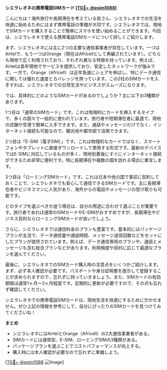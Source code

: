 **シエラレオネの携帯電話SIMカード [[TG💪+ @esim1088](https://t.me/s/esim1088)]**

こんにちは！海外旅行や長期滞在を考えている皆さん、シエラレオネでの生活を快適に始めるためにはまず携帯電話の準備が大切です。シエラレオネでは、現地でSIMカードを購入することで簡単にスマホを使い始めることができます。今回は、シエラレオネで使える携帯電話SIMカードについて詳しくご紹介します。

まず、シエラレオネには主に2つの主要な通信事業者が存在しています。一つはAirtelで、もう一つはOrange（現在はAfricellとして再編されています）。どちらも現地で広く利用されており、それぞれ異なる特徴を持っています。例えば、Airtelは長年現地でサービスを提供しており、安定したネットワークが強みです。一方で、Orange（Africell）は近年急速にシェアを伸ばし、特にデータ通信に関しては優れた速度とカバレッジを誇っています。この2社のSIMカードを入手すれば、シエラレオネでの日常生活やビジネスがスムーズになります。

では、具体的にどのようなSIMカードがあるのでしょうか？主に以下の3種類があります。

1つ目は「通常のSIMカード」です。これは物理的にカードを挿入するタイプで、多くの国々で一般的に使われています。旅行者や短期滞在者に最適で、現地の店舗や空港で簡単に入手できます。また、通話やメッセージだけでなく、インターネット接続も可能なので、観光地や都市部で活用できます。

2つ目は「E-SIM（電子SIM）」です。これは物理的なカードではなく、スマートフォンやタブレットに直接ダウンロードして使用する形式です。最新のデバイスではE-SIMに対応しているものが多く、現地到着後にすぐにインターネット接続ができるため非常に便利です。特に長期滞在や複数の国を訪れる場合に重宝します。

3つ目は「ローミングSIMカード」です。これは日本や他の国で事前に契約しておくことで、シエラレオネでも安心して通信できるSIMカードです。主に長期滞在者やビジネスマンに人気があり、海外からの電話やメッセージの受け取りも可能です。

どのタイプを選ぶべきか迷う場合は、自分の用途に合わせて選ぶことが重要です。旅行者であれば通常のSIMカードやE-SIMがおすすめですが、長期滞在やビジネス目的ならローミングSIMカードが良いでしょう。

さらに、シエラレオネでは通信料金のプランも豊富です。基本的にはパッケージプランが主流で、データ通信量や通話時間、メッセージ送信回数などをセットにしたプランが提供されています。例えば、データ通信専用のプランや、通話とメッセージも含む総合プランなどがあります。利用頻度や目的に応じて最適なプランを選んでください。

最後に、シエラレオネでのSIMカード購入時の注意点をいくつかご紹介します。まず、必ず本人確認が必要です。パスポートや身分証明書を提示して登録することが求められますので、忘れずに持っていきましょう。また、SIMカードの有効期限は通常1ヶ月～3ヶ月程度です。定期的に更新が必要ですので、その点も忘れず確認してください。

シエラレオネでの携帯電話SIMカードは、現地生活を快適にするために欠かせません。ぜひ上記の情報を参考にして、自分にぴったりのSIMカードを見つけてみてくださいね！

**まとめ**
- シエラレオネにはAirtelとOrange（Africell）の2大通信事業者がある。
- SIMカードには通常型、E-SIM、ローミングSIMの3種類がある。
- パッケージプランを選ぶことでコストパフォーマンスが向上する。
- 購入時には本人確認が必要なので忘れずに準備しよう。

[[TG💪+ @esim1088](https://t.me/s/esim1088) ![Image](https://i.postimg.cc/Y0z9fWf4/image.png)]
